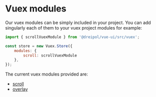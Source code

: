 # Vuex modules

Our vuex modules can be simply included in your project. You can add singularly each of them to your vuex project modules for example:

```js
import { scrollVuexModule } from '@dreipol/vue-ui/src/vuex';

const store = new Vuex.Store({
    modules: {
        scroll: scrollVuexModule
    },
});
```

The current vuex modules provided are:

- [scroll](/src/vuex/modules/scroll)
- [overlay](/src/vuex/modules/overlay)

